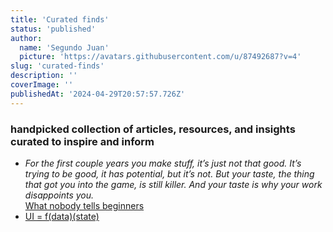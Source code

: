 ```yaml
---
title: 'Curated finds'
status: 'published'
author:
  name: 'Segundo Juan'
  picture: 'https://avatars.githubusercontent.com/u/87492687?v=4'
slug: 'curated-finds'
description: ''
coverImage: ''
publishedAt: '2024-04-29T20:57:57.726Z'
---
```


### handpicked collection of articles, resources, and insights curated to inspire and inform

- *For the first couple years you make stuff, it’s just not that good. It’s trying to be good, it has potential, but it’s not. But your taste, the thing that got you into the game, is still killer. And your taste is why your work disappoints you.*\
  [What nobody tells beginners](https://numerocinqmagazine.com/2011/05/13/what-nobody-tells-beginners-ira-glass-on-storytelling/)
- [UI = f(data)(state)](https://overreacted.io/the-two-reacts/)
